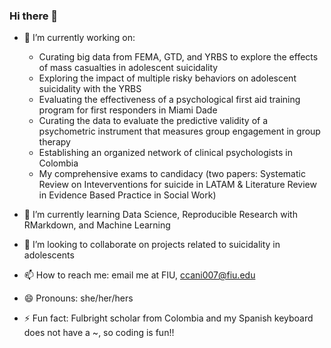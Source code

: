 ### Hi there 👋

- 🔭 I’m currently working on:

  - Curating big data from FEMA, GTD, and YRBS to explore the effects of mass casualties in adolescent suicidality
  - Exploring the impact of multiple risky behaviors on adolescent suicidality with the YRBS
  - Evaluating the effectiveness of a psychological first aid training program for first responders in Miami Dade
  - Curating the data to evaluate the predictive validity of a psychometric instrument that measures group engagement in group therapy
  - Establishing an organized network of clinical psychologists in Colombia
  - My comprehensive exams to candidacy (two papers: Systematic Review on Inteverventions for suicide in LATAM & Literature Review in Evidence Based Practice in Social Work)
  
- 🌱 I’m currently learning Data Science, Reproducible Research with RMarkdown, and Machine Learning
- 👯 I’m looking to collaborate on projects related to suicidality in adolescents 
- 📫 How to reach me: email me at FIU, ccani007@fiu.edu
- 😄 Pronouns: she/her/hers
- ⚡ Fun fact: Fulbright scholar from Colombia and my Spanish keyboard does not have a ~, so coding is fun!!
